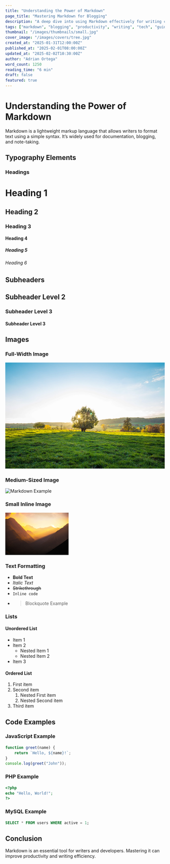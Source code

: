 ```yaml
---
title: "Understanding the Power of Markdown"
page_title: "Mastering Markdown for Blogging"
description: "A deep dive into using Markdown effectively for writing clean, structured, and efficient blog posts."
tags: ["markdown", "blogging", "productivity", "writing", "tech", "guides"]
thumbnail: "/images/thumbnails/small.jpg"
cover_image: "/images/covers/tree.jpg"
created_at: "2025-01-31T12:00:00Z"
published_at: "2025-02-01T08:00:00Z"
updated_at: "2025-02-02T10:30:00Z"
author: "Adrian Ortega"
word_count: 1250
reading_time: "6 min"
draft: false
featured: true
---
```


# Understanding the Power of Markdown

Markdown is a lightweight markup language that allows writers to format text using a simple syntax. It’s widely used for documentation, blogging, and note-taking.

## Typography Elements

### Headings

# Heading 1
## Heading 2
### Heading 3
#### Heading 4
##### Heading 5
###### Heading 6

## Subheaders

<h2 class="subheader">Subheader Level 2</h2>
<h3 class="subheader">Subheader Level 3</h3>
<h4 class="subheader">Subheader Level 3</h4>

## Images

### Full-Width Image

![Markdown Banner](/assets/images/tree.jpg)

### Medium-Sized Image

![Markdown Example](/assets/images/medium.jpg)

### Small Inline Image

![Markdown Icon](/assets/images/small.png)

### Text Formatting

- **Bold Text**
- *Italic Text*
- ~~Strikethrough~~
- `Inline code`
- > Blockquote Example

### Lists

#### Unordered List

- Item 1
- Item 2
  - Nested Item 1
  - Nested Item 2
- Item 3

#### Ordered List

1. First item
2. Second item
   1. Nested First item
   2. Nested Second item
3. Third item

## Code Examples

### JavaScript Example

```javascript
function greet(name) {
    return `Hello, ${name}!`;
}
console.log(greet("John"));
```

### PHP Example

```php
<?php
echo "Hello, World!";
?>
```

### MySQL Example

```sql
SELECT * FROM users WHERE active = 1;
```

## Conclusion

Markdown is an essential tool for writers and developers. Mastering it can improve productivity and writing efficiency.
